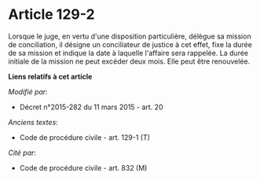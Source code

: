 # Article 129-2

Lorsque le juge, en vertu d'une disposition particulière, délègue sa mission de conciliation, il désigne un conciliateur de
justice à cet effet, fixe la durée de sa mission et indique la date à laquelle l'affaire sera rappelée. La durée initiale de
la mission ne peut excéder deux mois. Elle peut être renouvelée.

**Liens relatifs à cet article**

_Modifié par_:

  - Décret n°2015-282 du 11 mars 2015 - art. 20

_Anciens textes_:

  - Code de procédure civile - art. 129-1 (T)

_Cité par_:

  - Code de procédure civile - art. 832 (M)
